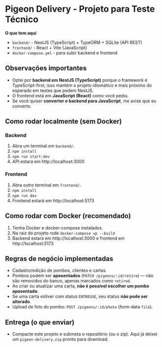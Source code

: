 # Pigeon Delivery - Projeto para Teste Técnico

**O que tem aqui**
- `backend/` - NestJS (TypeScript) + TypeORM + SQLite (API REST)
- `frontend/` - React + Vite (JavaScript)
- `docker-compose.yml` - para subir backend e frontend

## Observações importantes
- Optei por **backend em NestJS (TypeScript)** porque o framework é TypeScript-first; isso mantém o projeto idiomático e mais próximo do esperado em testes que pedem NestJS.
- O frontend está em **JavaScript (React)** como você pediu.
- Se você quiser **converter o backend para JavaScript**, me avise que eu converto.

## Como rodar localmente (sem Docker)
### Backend
1. Abra um terminal em `backend/`.
2. `npm install`
3. `npm run start:dev`
4. API estará em http://localhost:3000

### Frontend
1. Abra outro terminal em `frontend/`.
2. `npm install`
3. `npm run dev`
4. Frontend estará em http://localhost:5173

## Como rodar com Docker (recomendado)
1. Tenha Docker e docker-compose instalados.
2. Na raiz do projeto rode `docker-compose up --build`
3. Backend estará em http://localhost:3000 e frontend em http://localhost:5173

## Regras de negócio implementadas
- Cadastro/edição de pombos, clientes e cartas.
- Pombos podem ser **aposentados** (`PATCH /pigeons/:id/retire`) — não são removidos do banco, apenas marcados como `retired`.
- Ao criar ou atualizar uma carta, **não é possível escolher um pombo aposentado**.
- Se uma carta estiver com status `ENTREGUE`, seu status **não pode ser alterado**.
- Upload de foto do pombo: `POST /pigeons/:id/photo` (form-data `file`).

## Entrega (o que enviar)
- Compacte este projeto e submeta o repositório (ou o zip). Aqui já deixei um `pigeon-delivery.zip` pronto para download.
